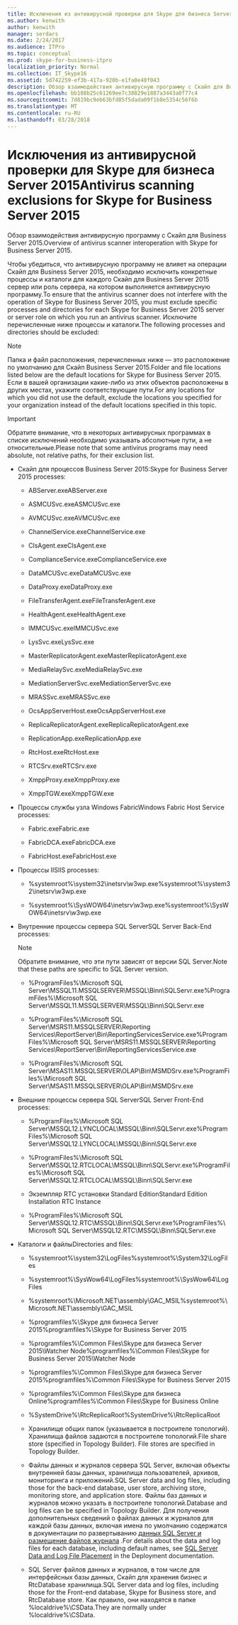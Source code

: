 ```yaml
---
title: Исключения из антивирусной проверки для Skype для бизнеса Server 2015
ms.author: kenwith
author: kenwith
manager: serdars
ms.date: 2/24/2017
ms.audience: ITPro
ms.topic: conceptual
ms.prod: skype-for-business-itpro
localization_priority: Normal
ms.collection: IT_Skype16
ms.assetid: 5d742259-ef3b-417a-920b-e1fa0e48f043
description: Обзор взаимодействия антивирусную программу с Скайп для Business Server 2015.
ms.openlocfilehash: bb188b25c61269ee7c38829e1887a3443a0f77c4
ms.sourcegitcommit: 7d819bc9eb63bfd85f5dada09f1b8e5354c56f6b
ms.translationtype: MT
ms.contentlocale: ru-RU
ms.lasthandoff: 03/28/2018
---
```

# <a name="antivirus-scanning-exclusions-for-skype-for-business-server-2015"></a><span data-ttu-id="96760-103">Исключения из антивирусной проверки для Skype для бизнеса Server 2015</span><span class="sxs-lookup"><span data-stu-id="96760-103">Antivirus scanning exclusions for Skype for Business Server 2015</span></span>
 
<span data-ttu-id="96760-104">Обзор взаимодействия антивирусную программу с Скайп для Business Server 2015.</span><span class="sxs-lookup"><span data-stu-id="96760-104">Overview of antivirus scanner interoperation with Skype for Business Server 2015.</span></span> 
  
<span data-ttu-id="96760-105">Чтобы убедиться, что антивирусную программу не влияет на операции Скайп для Business Server 2015, необходимо исключить конкретные процессы и каталоги для каждого Скайп для Business Server 2015 сервер или роль сервера, на котором выполняется антивирусную программу.</span><span class="sxs-lookup"><span data-stu-id="96760-105">To ensure that the antivirus scanner does not interfere with the operation of Skype for Business Server 2015, you must exclude specific processes and directories for each Skype for Business Server 2015 server or server role on which you run an antivirus scanner.</span></span> <span data-ttu-id="96760-106">Исключите перечисленные ниже процессы и каталоги.</span><span class="sxs-lookup"><span data-stu-id="96760-106">The following processes and directories should be excluded:</span></span>
  
> [!NOTE]
> <span data-ttu-id="96760-107">Папка и файл расположения, перечисленных ниже — это расположение по умолчанию для Скайп Business Server 2015.</span><span class="sxs-lookup"><span data-stu-id="96760-107">Folder and file locations listed below are the default locations for Skype for Business Server 2015.</span></span> <span data-ttu-id="96760-108">Если в вашей организации какие-либо из этих объектов расположены в других местах, укажите соответствующие пути.</span><span class="sxs-lookup"><span data-stu-id="96760-108">For any locations for which you did not use the default, exclude the locations you specified for your organization instead of the default locations specified in this topic.</span></span> 
  
> [!IMPORTANT]
> <span data-ttu-id="96760-109">Обратите внимание, что в некоторых антивирусных программах в списке исключений необходимо указывать абсолютные пути, а не относительные.</span><span class="sxs-lookup"><span data-stu-id="96760-109">Please note that some antivirus programs may need absolute, not relative paths, for their exclusion list.</span></span> 
  
- <span data-ttu-id="96760-110">Скайп для процессов Business Server 2015:</span><span class="sxs-lookup"><span data-stu-id="96760-110">Skype for Business Server 2015 processes:</span></span>
    
  - <span data-ttu-id="96760-111">ABServer.exe</span><span class="sxs-lookup"><span data-stu-id="96760-111">ABServer.exe</span></span>
    
  - <span data-ttu-id="96760-112">ASMCUSvc.exe</span><span class="sxs-lookup"><span data-stu-id="96760-112">ASMCUSvc.exe</span></span>
    
  - <span data-ttu-id="96760-113">AVMCUSvc.exe</span><span class="sxs-lookup"><span data-stu-id="96760-113">AVMCUSvc.exe</span></span>
    
  - <span data-ttu-id="96760-114">ChannelService.exe</span><span class="sxs-lookup"><span data-stu-id="96760-114">ChannelService.exe</span></span>
    
  - <span data-ttu-id="96760-115">ClsAgent.exe</span><span class="sxs-lookup"><span data-stu-id="96760-115">ClsAgent.exe</span></span>
    
  - <span data-ttu-id="96760-116">ComplianceService.exe</span><span class="sxs-lookup"><span data-stu-id="96760-116">ComplianceService.exe</span></span>
    
  - <span data-ttu-id="96760-117">DataMCUSvc.exe</span><span class="sxs-lookup"><span data-stu-id="96760-117">DataMCUSvc.exe</span></span>
    
  - <span data-ttu-id="96760-118">DataProxy.exe</span><span class="sxs-lookup"><span data-stu-id="96760-118">DataProxy.exe</span></span>
    
  - <span data-ttu-id="96760-119">FileTransferAgent.exe</span><span class="sxs-lookup"><span data-stu-id="96760-119">FileTransferAgent.exe</span></span>
    
  - <span data-ttu-id="96760-120">HealthAgent.exe</span><span class="sxs-lookup"><span data-stu-id="96760-120">HealthAgent.exe</span></span>
    
  - <span data-ttu-id="96760-121">IMMCUSvc.exe</span><span class="sxs-lookup"><span data-stu-id="96760-121">IMMCUSvc.exe</span></span>
    
  - <span data-ttu-id="96760-122">LysSvc.exe</span><span class="sxs-lookup"><span data-stu-id="96760-122">LysSvc.exe</span></span>
    
  - <span data-ttu-id="96760-123">MasterReplicatorAgent.exe</span><span class="sxs-lookup"><span data-stu-id="96760-123">MasterReplicatorAgent.exe</span></span>
    
  - <span data-ttu-id="96760-124">MediaRelaySvc.exe</span><span class="sxs-lookup"><span data-stu-id="96760-124">MediaRelaySvc.exe</span></span>
    
  - <span data-ttu-id="96760-125">MediationServerSvc.exe</span><span class="sxs-lookup"><span data-stu-id="96760-125">MediationServerSvc.exe</span></span>
    
  - <span data-ttu-id="96760-126">MRASSvc.exe</span><span class="sxs-lookup"><span data-stu-id="96760-126">MRASSvc.exe</span></span>
    
  - <span data-ttu-id="96760-127">OcsAppServerHost.exe</span><span class="sxs-lookup"><span data-stu-id="96760-127">OcsAppServerHost.exe</span></span>
    
  - <span data-ttu-id="96760-128">ReplicaReplicatorAgent.exe</span><span class="sxs-lookup"><span data-stu-id="96760-128">ReplicaReplicatorAgent.exe</span></span>
    
  - <span data-ttu-id="96760-129">ReplicationApp.exe</span><span class="sxs-lookup"><span data-stu-id="96760-129">ReplicationApp.exe</span></span>
    
  - <span data-ttu-id="96760-130">RtcHost.exe</span><span class="sxs-lookup"><span data-stu-id="96760-130">RtcHost.exe</span></span>
    
  - <span data-ttu-id="96760-131">RTCSrv.exe</span><span class="sxs-lookup"><span data-stu-id="96760-131">RTCSrv.exe</span></span>
    
  - <span data-ttu-id="96760-132">XmppProxy.exe</span><span class="sxs-lookup"><span data-stu-id="96760-132">XmppProxy.exe</span></span>
    
  - <span data-ttu-id="96760-133">XmppTGW.exe</span><span class="sxs-lookup"><span data-stu-id="96760-133">XmppTGW.exe</span></span>
    
- <span data-ttu-id="96760-134">Процессы службы узла Windows Fabric</span><span class="sxs-lookup"><span data-stu-id="96760-134">Windows Fabric Host Service processes:</span></span>
    
  - <span data-ttu-id="96760-135">Fabric.exe</span><span class="sxs-lookup"><span data-stu-id="96760-135">Fabric.exe</span></span>
    
  - <span data-ttu-id="96760-136">FabricDCA.exe</span><span class="sxs-lookup"><span data-stu-id="96760-136">FabricDCA.exe</span></span>
    
  - <span data-ttu-id="96760-137">FabricHost.exe</span><span class="sxs-lookup"><span data-stu-id="96760-137">FabricHost.exe</span></span>
    
- <span data-ttu-id="96760-138">Процессы IIS</span><span class="sxs-lookup"><span data-stu-id="96760-138">IIS processes:</span></span>
    
  - <span data-ttu-id="96760-139">%systemroot%\system32\inetsrv\w3wp.exe</span><span class="sxs-lookup"><span data-stu-id="96760-139">%systemroot%\system32\inetsrv\w3wp.exe</span></span>
    
  - <span data-ttu-id="96760-140">%systemroot%\SysWOW64\inetsrv\w3wp.exe</span><span class="sxs-lookup"><span data-stu-id="96760-140">%systemroot%\SysWOW64\inetsrv\w3wp.exe</span></span>
    
- <span data-ttu-id="96760-141">Внутренние процессы сервера SQL Server</span><span class="sxs-lookup"><span data-stu-id="96760-141">SQL Server Back-End processes:</span></span>
    
    > [!NOTE]
    > <span data-ttu-id="96760-142">Обратите внимание, что эти пути зависят от версии SQL Server.</span><span class="sxs-lookup"><span data-stu-id="96760-142">Note that these paths are specific to SQL Server version.</span></span> 
  
  - <span data-ttu-id="96760-143">%ProgramFiles%\Microsoft SQL Server\MSSQL11.MSSQLSERVER\MSSQL\Binn\SQLServr.exe</span><span class="sxs-lookup"><span data-stu-id="96760-143">%ProgramFiles%\Microsoft SQL Server\MSSQL11.MSSQLSERVER\MSSQL\Binn\SQLServr.exe</span></span>
    
  - <span data-ttu-id="96760-144">%ProgramFiles%\Microsoft SQL Server\MSRS11.MSSQLSERVER\Reporting Services\ReportServer\Bin\ReportingServicesService.exe</span><span class="sxs-lookup"><span data-stu-id="96760-144">%ProgramFiles%\Microsoft SQL Server\MSRS11.MSSQLSERVER\Reporting Services\ReportServer\Bin\ReportingServicesService.exe</span></span>
    
  - <span data-ttu-id="96760-145">%ProgramFiles%\Microsoft SQL Server\MSAS11.MSSQLSERVER\OLAP\Bin\MSMDSrv.exe</span><span class="sxs-lookup"><span data-stu-id="96760-145">%ProgramFiles%\Microsoft SQL Server\MSAS11.MSSQLSERVER\OLAP\Bin\MSMDSrv.exe</span></span>
    
- <span data-ttu-id="96760-146">Внешние процессы сервера SQL Server</span><span class="sxs-lookup"><span data-stu-id="96760-146">SQL Server Front-End processes:</span></span>
    
  - <span data-ttu-id="96760-147">%ProgramFiles%\Microsoft SQL Server\MSSQL12.LYNCLOCAL\MSSQL\Binn\SQLServr.exe</span><span class="sxs-lookup"><span data-stu-id="96760-147">%ProgramFiles%\Microsoft SQL Server\MSSQL12.LYNCLOCAL\MSSQL\Binn\SQLServr.exe</span></span>
    
  - <span data-ttu-id="96760-148">%ProgramFiles%\Microsoft SQL Server\MSSQL12.RTCLOCAL\MSSQL\Binn\SQLServr.exe</span><span class="sxs-lookup"><span data-stu-id="96760-148">%ProgramFiles%\Microsoft SQL Server\MSSQL12.RTCLOCAL\MSSQL\Binn\SQLServr.exe</span></span>
    
  - <span data-ttu-id="96760-149">Экземпляр RTC установки Standard Edition</span><span class="sxs-lookup"><span data-stu-id="96760-149">Standard Edition Installation RTC Instance</span></span> 
    
  - <span data-ttu-id="96760-150">%ProgramFiles%\Microsoft SQL Server\MSSQL12.RTC\MSSQL\Binn\SQLServr.exe</span><span class="sxs-lookup"><span data-stu-id="96760-150">%ProgramFiles%\Microsoft SQL Server\MSSQL12.RTC\MSSQL\Binn\SQLServr.exe</span></span>
    
- <span data-ttu-id="96760-151">Каталоги и файлы</span><span class="sxs-lookup"><span data-stu-id="96760-151">Directories and files:</span></span>
    
  - <span data-ttu-id="96760-152">%systemroot%\system32\LogFiles</span><span class="sxs-lookup"><span data-stu-id="96760-152">%systemroot%\System32\LogFiles</span></span>
    
  - <span data-ttu-id="96760-153">%systemroot%\SysWow64\LogFiles</span><span class="sxs-lookup"><span data-stu-id="96760-153">%systemroot%\SysWow64\LogFiles</span></span>
    
  - <span data-ttu-id="96760-154">%systemroot%\Microsoft.NET\assembly\GAC_MSIL</span><span class="sxs-lookup"><span data-stu-id="96760-154">%systemroot%\Microsoft.NET\assembly\GAC_MSIL</span></span>
    
  - <span data-ttu-id="96760-155">%programfiles%\Skype для бизнеса Server 2015</span><span class="sxs-lookup"><span data-stu-id="96760-155">%programfiles%\Skype for Business Server 2015</span></span>
    
  - <span data-ttu-id="96760-156">%programfiles%\Common Files\Skype для бизнеса Server 2015\Watcher Node</span><span class="sxs-lookup"><span data-stu-id="96760-156">%programfiles%\Common Files\Skype for Business Server 2015\Watcher Node</span></span>
    
  - <span data-ttu-id="96760-157">%programfiles%\Common Files\Skype для бизнеса Server 2015</span><span class="sxs-lookup"><span data-stu-id="96760-157">%programfiles%\Common Files\Skype for Business Server 2015</span></span>
    
  - <span data-ttu-id="96760-158">%programfiles%\Common Files\Skype для бизнеса Online</span><span class="sxs-lookup"><span data-stu-id="96760-158">%programfiles%\Common Files\Skype for Business Online</span></span>
    
  - <span data-ttu-id="96760-159">%SystemDrive%\RtcReplicaRoot</span><span class="sxs-lookup"><span data-stu-id="96760-159">%SystemDrive%\RtcReplicaRoot</span></span>
    
  - <span data-ttu-id="96760-p103">Хранилище общих папок (указывается в построителе топологий). Хранилища файлов задаются в построителе топологий.</span><span class="sxs-lookup"><span data-stu-id="96760-p103">File share store (specified in Topology Builder). File stores are specified in Topology Builder.</span></span>
    
  - <span data-ttu-id="96760-162">Файлы данных и журналов сервера SQL Server, включая объекты внутренней базы данных, хранилища пользователей, архивов, мониторинга и приложений.</span><span class="sxs-lookup"><span data-stu-id="96760-162">SQL Server data and log files, including those for the back-end database, user store, archiving store, monitoring store, and application store.</span></span> <span data-ttu-id="96760-163">Файлы баз данных и журналов можно указать в построителе топологий.</span><span class="sxs-lookup"><span data-stu-id="96760-163">Database and log files can be specified in Topology Builder.</span></span> <span data-ttu-id="96760-164">Для получения дополнительных сведений о файлах данных и журналов для каждой базы данных, включая имена по умолчанию содержатся в документации по развертыванию [данных SQL Server и размещение файлов журнала](http://technet.microsoft.com/library/67aa525b-8aa3-474f-827e-8e1d4697f30f.aspx) .</span><span class="sxs-lookup"><span data-stu-id="96760-164">For details about the data and log files for each database, including default names, see [SQL Server Data and Log File Placement](http://technet.microsoft.com/library/67aa525b-8aa3-474f-827e-8e1d4697f30f.aspx) in the Deployment documentation.</span></span>
    
  - <span data-ttu-id="96760-165">SQL Server файлов данных и журналов, в том числе для интерфейсных базы данных, Скайп для хранения бизнес и RtcDatabase хранилища.</span><span class="sxs-lookup"><span data-stu-id="96760-165">SQL Server data and log files, including those for the Front-end database, Skype for Business store, and RtcDatabase store.</span></span> <span data-ttu-id="96760-166">Как правило, они находятся в папке %localdrive%\CSData.</span><span class="sxs-lookup"><span data-stu-id="96760-166">They are normally under %localdrive%\CSData.</span></span>
    

